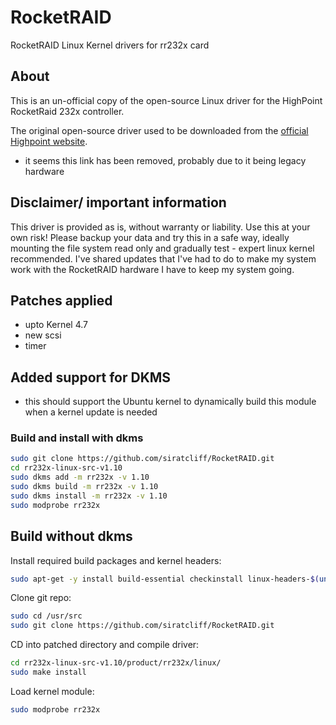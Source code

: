 # RocketRAID
RocketRAID Linux Kernel drivers for rr232x card

## About
This is an un-official copy of the open-source Linux driver for the HighPoint RocketRaid 232x controller.

The original open-source driver used to be downloaded from the [official Highpoint website](http://www.highpoint-tech.com/USA_new/rr2300_download.htm).
- it seems this link has been removed, probably due to it being legacy hardware

## Disclaimer/ important information
This driver is provided as is, without warranty or liability. Use this at your own risk!
Please backup your data and try this in a safe way, ideally mounting the file system read only and gradually test - expert linux kernel recommended.
I've shared updates that I've had to do to make my system work with the RocketRAID hardware I have to keep my system going.

## Patches applied
- upto Kernel 4.7
- new scsi
- timer

## Added support for DKMS
- this should support the Ubuntu kernel to dynamically build this module when a kernel update is needed

### Build and install with dkms

```bash
sudo git clone https://github.com/siratcliff/RocketRAID.git
cd rr232x-linux-src-v1.10
sudo dkms add -m rr232x -v 1.10
sudo dkms build -m rr232x -v 1.10
sudo dkms install -m rr232x -v 1.10
sudo modprobe rr232x
```

## Build without dkms

Install required build packages and kernel headers:

```bash
sudo apt-get -y install build-essential checkinstall linux-headers-$(uname -r)
```

Clone git repo:

```bash
sudo cd /usr/src
sudo git clone https://github.com/siratcliff/RocketRAID.git
```

CD into patched directory and compile driver:

```bash
cd rr232x-linux-src-v1.10/product/rr232x/linux/
sudo make install
```

Load kernel module:

```bash
sudo modprobe rr232x
```

